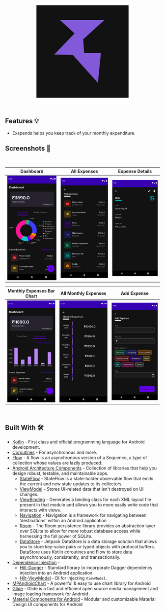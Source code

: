 <br/>
  <p align="center"><img src="screenshots/launcher_icon.jpg" height="300" /></p>
<br/>

## Features 💡
- Exspends helps you keep track of your monthly expenditure.

## Screenshots 📸
</br>
  
|   Dashboard |  All Expenses |  Expense Details
|---	|---	|---
|  ![](https://github.com/jaym21/Exspends/blob/main/screenshots/screenshot1.png)    |  ![](https://github.com/jaym21/Exspends/blob/main/screenshots/screenshot2.png)    |   ![](https://github.com/jaym21/Exspends/blob/main/screenshots/screenshot3.png)    

|  Monthly Expenses Bar Chart  |  All Monthly Expenses  |  Add Expense
|---	|---	|---
|  ![](https://github.com/jaym21/Exspends/blob/main/screenshots/screenshot4.png)    |  ![](https://github.com/jaym21/Exspends/blob/main/screenshots/screenshot5.png)    |   ![](https://github.com/jaym21/Exspends/blob/main/screenshots/screenshot6.png)  

</br>

## Built With 🛠
- [Kotlin](https://kotlinlang.org/) - First class and official programming language for Android development.
- [Coroutines](https://kotlinlang.org/docs/reference/coroutines-overview.html) - For asynchronous and more.
- [Flow](https://kotlinlang.org/docs/reference/coroutines/flow.html) - A flow is an asynchronous version of a Sequence, a type of collection whose values are lazily produced.
- [Android Architecture Components](https://developer.android.com/topic/libraries/architecture) - Collection of libraries that help you design robust, testable, and maintainable apps.
  - [StateFlow](https://developer.android.com/kotlin/flow/stateflow-and-sharedflow) - StateFlow is a state-holder observable flow that emits the current and new state updates to its collectors.
  - [ViewModel](https://developer.android.com/topic/libraries/architecture/viewmodel) - Stores UI-related data that isn't destroyed on UI changes.
  - [ViewBinding](https://developer.android.com/topic/libraries/view-binding) - Generates a binding class for each XML layout file present in that module and allows you to more easily write code that interacts with views.
  - [Navigation](https://developer.android.com/guide/navigation/navigation-getting-started) - Navigation is a framework for navigating between ‘destinations’ within an Android application
  - [Room](https://developer.android.com/jetpack/androidx/releases/room) - The Room persistence library provides an abstraction layer over SQLite to allow for more robust database access while harnessing the full power of SQLite. 
  - [DataStore](https://developer.android.com/topic/libraries/architecture/datastore) - Jetpack DataStore is a data storage solution that allows you to store key-value pairs or typed objects with protocol buffers. DataStore uses Kotlin coroutines and Flow to store data asynchronously, consistently, and transactionally.
- [Dependency Injection](https://developer.android.com/training/dependency-injection) - 
  - [Hilt-Dagger](https://dagger.dev/hilt/) - Standard library to incorporate Dagger dependency injection into an Android application.
  - [Hilt-ViewModel](https://developer.android.com/training/dependency-injection/hilt-jetpack) - DI for injecting `ViewModel`.
- [MPAndroidChart](https://github.com/PhilJay/MPAndroidChart) - A powerful & easy to use chart library for Android
- [Glide](https://github.com/bumptech/glide) - Glide is a fast and efficient open source media management and image loading framework for Android
- [Material Components for Android](https://github.com/material-components/material-components-android) - Modular and customizable Material Design UI components for Android
